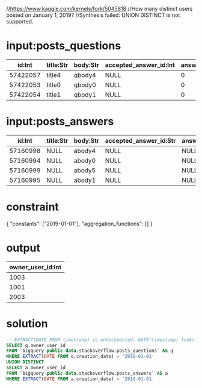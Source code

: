 //https://www.kaggle.com/kernels/fork/5045818
//How many distinct users posted on January 1, 2019?
//Synthesis failed: UNION DISTINCT is not supported.

# input:posts_questions

| id:Int | title:Str | body:Str | accepted_answer_id:Int | answer_count:Int | comment_count:Int | community_owned_date:Date | creation_date:Date | favorite_count:Int | last_activity_date:Date | last_edit_date:Date | last_editor_display_name:Str | last_editor_user_id:Int | owner_display_name:Str | owner_user_id:Int | parent_id:Str | post_type_id:Int | score:Int | tags:Str | view_count:Int |
|---|---|---|---|---|---|---|---|---|---|---|---|---|---|---|---|---|---|---|---|
| 57422057 | title4 | qbody4 | NULL | 0 | 0 | NULL | 2019-01-01 | NULL | 2019-01-01 | 2019-01-01 | NULL | 1999 | NULL | 1003 | NULL | 1 | 2 | tag1 | 256 |
| 57422053 | title0 | qbody0 | NULL | 0 | 0 | NULL | 2018-12-31 | NULL | 2018-12-31 | 2018-12-31 | NULL | 1999 | NULL | 1001 | NULL | 1 | 2 | tag1 | 256 |
| 57422054 | title1 | qbody1 | NULL | 0 | 0 | NULL | 2019-01-02 | NULL | 2019-01-02 | 2019-01-02 | NULL | 1999 | NULL | 1002 | NULL | 1 | 2 | tag1 | 256 |

# input:posts_answers

| id:Int | title:Str | body:Str | accepted_answer_id:Str | answer_count:Str | comment_count:Int | community_owned_date:Date | creation_date:Date | favorite_count:Str | last_activity_date:Date | last_edit_date:Date | last_editor_display_name:Str | last_editor_user_id:Int | owner_display_name:Str | owner_user_id:Int | parent_id:Int | post_type_id:Int | score:Int | tags:Str | view_count:Str |
|---|---|---|---|---|---|---|---|---|---|---|---|---|---|---|---|---|---|---|---|
| 57160998 | NULL | abody4 | NULL | NULL | 0 | NULL | 2019-01-01 | NULL | 2019-01-01 | NULL | NULL | NULL | NULL | 2003 | 10000004 | 2 | 0 | NULL | NULL |
| 57160994 | NULL | abody0 | NULL | NULL | 0 | NULL | 2018-12-31 | NULL | 2018-12-31 | NULL | NULL | NULL | NULL | 2001 | 10000000 | 2 | 0 | NULL | NULL |
| 57160999 | NULL | abody5 | NULL | NULL | 0 | NULL | 2019-01-02 | NULL | 2019-01-02 | NULL | NULL | NULL | NULL | 2004 | 10000005 | 2 | 0 | NULL | NULL |
| 57160995 | NULL | abody1 | NULL | NULL | 0 | NULL | 2019-01-01 | NULL | 2019-01-01 | NULL | NULL | NULL | NULL | 1001 | 10000001 | 2 | 0 | NULL | NULL |

# constraint

{
  "constants": ["2019-01-01"],
  "aggregation_functions": []
}

# output

| owner_user_id:Int |
|---|
| 1003 |
| 1001 |
| 2003 |

# solution

```sql
-- EXTRACT(DATE FROM timestamp) is undocumented. DATE(timestamp) looks better.
SELECT q.owner_user_id 
FROM `bigquery-public-data.stackoverflow.posts_questions` AS q
WHERE EXTRACT(DATE FROM q.creation_date) = '2019-01-01'
UNION DISTINCT
SELECT a.owner_user_id
FROM `bigquery-public-data.stackoverflow.posts_answers` AS a
WHERE EXTRACT(DATE FROM a.creation_date) = '2019-01-01'
```
